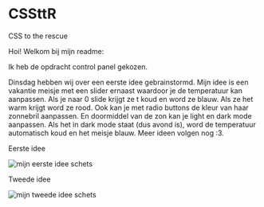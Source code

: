# CSSttR
CSS to the rescue

Hoi! Welkom bij mijn readme:

Ik heb de opdracht control panel gekozen.

Dinsdag hebben wij over een eerste idee gebrainstormd.
Mijn idee is een vakantie meisje met een slider ernaast waardoor je de temperatuur kan aanpassen. Als je naar 0 slide krijgt ze t koud en word ze blauw. Als ze het warm krijgt word ze rood. Ook kan je met radio buttons de kleur van haar zonnebril aanpassen. En doormiddel van de zon kan je light en dark mode aanpassen. Als het in dark mode staat (dus avond is), word de temperatuur automatisch koud en het meisje blauw. Meer ideen volgen nog :3.

Eerste idee

<img src="images/idee1.HEIC" alt="mijn eerste idee schets">

Tweede idee

<img src="images/idee2.HEIC" alt="mijn tweede idee schets">